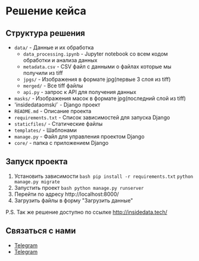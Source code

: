 # Решение кейса
## Структура решения
- `data/` - Данные и их обработка
  - `data_processing.ipynb` - Jupyter notebook со всем кодом обработки и анализа данных
  - `metadata.csv` - CSV файл с данными о файлах которые мы получили из tiff
  - `jpgs/` - Изображения в формате jpg(первые 3 слоя из tiff)
  - `merged/` - Все tiff файлы  
  - `api.py` - запрос к API для получения данных
- `masks/` - Изображения масок в формате jpg(последний слой из tiff)
- 'insidedataomsk/` - Django проект
- `README.md` - Описание проекта
- `requirements.txt` - Список зависимостей для запуска Django
- `staticfiles/` - Статические файлы
- `templates/` - Шаблонами
- `manage.py` - Файл для управления проектом Django
- `core/` - папка с приложением Django

## Запуск проекта
1. Установить зависимости
```bash pip install -r requirements.txt```
```python manage.py migrate```
2. Запустить проект
```bash python manage.py runserver```
3. Перейти по адресу http://localhost:8000/
4. Загрузить файлы в форму "Загрузить данные"

P.S. Так же решение доступно по ссылке http://insidedata.tech/
## Связаться с нами

- [Telegram](https://t.me/GeorgeWangg)
- [Telegram](https://t.me/mikhailfadin)
